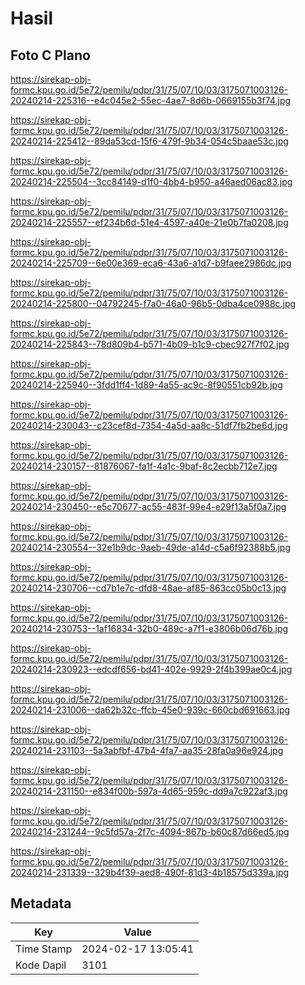 # Hasil

## Foto C Plano

https://sirekap-obj-formc.kpu.go.id/5e72/pemilu/pdpr/31/75/07/10/03/3175071003126-20240214-225316--e4c045e2-55ec-4ae7-8d6b-0669155b3f74.jpg

https://sirekap-obj-formc.kpu.go.id/5e72/pemilu/pdpr/31/75/07/10/03/3175071003126-20240214-225412--89da53cd-15f6-479f-9b34-054c5baae53c.jpg

https://sirekap-obj-formc.kpu.go.id/5e72/pemilu/pdpr/31/75/07/10/03/3175071003126-20240214-225504--3cc84149-d1f0-4bb4-b950-a46aed06ac83.jpg

https://sirekap-obj-formc.kpu.go.id/5e72/pemilu/pdpr/31/75/07/10/03/3175071003126-20240214-225557--ef234b6d-51e4-4597-a40e-21e0b7fa0208.jpg

https://sirekap-obj-formc.kpu.go.id/5e72/pemilu/pdpr/31/75/07/10/03/3175071003126-20240214-225709--6e00e369-eca6-43a6-a1d7-b9faee2986dc.jpg

https://sirekap-obj-formc.kpu.go.id/5e72/pemilu/pdpr/31/75/07/10/03/3175071003126-20240214-225800--04792245-f7a0-46a0-96b5-0dba4ce0988c.jpg

https://sirekap-obj-formc.kpu.go.id/5e72/pemilu/pdpr/31/75/07/10/03/3175071003126-20240214-225843--78d809b4-b571-4b09-b1c9-cbec927f7f02.jpg

https://sirekap-obj-formc.kpu.go.id/5e72/pemilu/pdpr/31/75/07/10/03/3175071003126-20240214-225940--3fdd1ff4-1d89-4a55-ac9c-8f90551cb92b.jpg

https://sirekap-obj-formc.kpu.go.id/5e72/pemilu/pdpr/31/75/07/10/03/3175071003126-20240214-230043--c23cef8d-7354-4a5d-aa8c-51df7fb2be6d.jpg

https://sirekap-obj-formc.kpu.go.id/5e72/pemilu/pdpr/31/75/07/10/03/3175071003126-20240214-230157--81876067-fa1f-4a1c-9baf-8c2ecbb712e7.jpg

https://sirekap-obj-formc.kpu.go.id/5e72/pemilu/pdpr/31/75/07/10/03/3175071003126-20240214-230450--e5c70677-ac55-483f-99e4-e29f13a5f0a7.jpg

https://sirekap-obj-formc.kpu.go.id/5e72/pemilu/pdpr/31/75/07/10/03/3175071003126-20240214-230554--32e1b9dc-9aeb-49de-a14d-c5a6f92388b5.jpg

https://sirekap-obj-formc.kpu.go.id/5e72/pemilu/pdpr/31/75/07/10/03/3175071003126-20240214-230706--cd7b1e7c-dfd8-48ae-af85-863cc05b0c13.jpg

https://sirekap-obj-formc.kpu.go.id/5e72/pemilu/pdpr/31/75/07/10/03/3175071003126-20240214-230753--1af16834-32b0-489c-a7f1-e3806b06d76b.jpg

https://sirekap-obj-formc.kpu.go.id/5e72/pemilu/pdpr/31/75/07/10/03/3175071003126-20240214-230923--edcdf656-bd41-402e-9929-2f4b399ae0c4.jpg

https://sirekap-obj-formc.kpu.go.id/5e72/pemilu/pdpr/31/75/07/10/03/3175071003126-20240214-231006--da62b32c-ffcb-45e0-939c-660cbd691663.jpg

https://sirekap-obj-formc.kpu.go.id/5e72/pemilu/pdpr/31/75/07/10/03/3175071003126-20240214-231103--5a3abfbf-47b4-4fa7-aa35-28fa0a96e924.jpg

https://sirekap-obj-formc.kpu.go.id/5e72/pemilu/pdpr/31/75/07/10/03/3175071003126-20240214-231150--e834f00b-597a-4d65-959c-dd9a7c922af3.jpg

https://sirekap-obj-formc.kpu.go.id/5e72/pemilu/pdpr/31/75/07/10/03/3175071003126-20240214-231244--9c5fd57a-2f7c-4094-867b-b60c87d66ed5.jpg

https://sirekap-obj-formc.kpu.go.id/5e72/pemilu/pdpr/31/75/07/10/03/3175071003126-20240214-231339--329b4f39-aed8-490f-81d3-4b18575d339a.jpg


## Metadata

| Key        | Value               |
| ---------- | ------------------- |
| Time Stamp | 2024-02-17 13:05:41 |
| Kode Dapil | 3101                |



